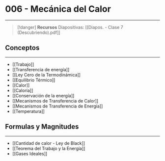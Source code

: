 # 006 - Mecánica del Calor
***
> [!danger]  **Recursos**
> Diapositivas: [[Diapos. - Clase 7 (Descubriendo).pdf]]
## Conceptos
***
- [[Trabajo]]
- [[Transferencia de energía]]
- [[Ley Cero de la Termodinámica]]
- [[Equilibrio Térmico]]
- [[Calor]]
- [[Caloría]]
- [[Conservación de la energía]]
- [[Mecanismos de Transferencia de Calor]]
- [[Mecanismos de Transferencia de Energía]]
- [[Temperatura]]
## Formulas y Magnitudes
***
- [[Cantidad de calor - Ley de Black]]
- [[Teorema del Trabajo y la Energía]]
- [[Gases Ideales]]

